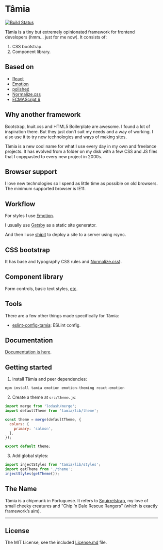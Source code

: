 # Tâmia

[![Build Status](https://travis-ci.org/tamiadev/tamia.png)](https://travis-ci.org/tamiadev/tamia)

Tâmia is a tiny but extremely opinionated framework for frontend developers (hmm… just for me now). It consists of:

1. CSS bootstrap.
2. Component library.

## Based on

* [React](https://reactjs.org/)
* [Emotion](https://emotion.sh/)
* [polished](https://polished.js.org/)
* [Normalize.css](https://necolas.github.io/normalize.css/)
* [ECMAScript 6](http://es6-features.org/)


## Why another framework

Bootstrap, Inuit.css and HTML5 Boilerplate are awesome. I found a lot of inspiration there. But they just don’t suit my needs and a way of working. I also use it to try new technologies and ways of making sites.

Tâmia is a new cool name for what I use every day in my own and freelance projects. It has evolved from a folder on my disk with a few CSS and JS files that I copypasted to every new project in 2000s.


## Browser support

I love new technologies so I spend as little time as possible on old browsers. The minimum supported browser is IE11.


## Workflow

For styles I use [Emotion](https://emotion.sh/).

I usually use [Gatsby](https://www.gatsbyjs.org/) as a static site generator.

And then I use [shipit](https://github.com/sapegin/shipit) to deploy a site to a server using rsync.


## CSS bootstrap

It has base and typography CSS rules and [Normalize.css](https://necolas.github.io/normalize.css/)).


## Component library

Form controls, basic text styles, [etc](http://tamiadev.github.io/tamia/).


## Tools

There are a few other things made specifically for Tâmia:

* [eslint-config-tamia](https://github.com/tamiadev/eslint-config-tamia): ESLint config.


## Documentation

[Documentation is here](http://tamiadev.github.io/tamia/).


## Getting started

1. Install Tâmia and peer dependencies:

```bash
npm install tamia emotion emotion-theming react-emotion
```

2. Create a theme at `src/theme.js`:

  ```js static
  import merge from 'lodash/merge';
  import defaultTheme from 'tamia/lib/theme';

  const theme = merge(defaultTheme, {
    colors: {
      primary: 'salmon',
    },
  });

  export default theme;
  ```

3. Add global styles:

  ```js static
  import injectStyles from 'tamia/lib/styles';
  import getTheme from './theme';
  injectStyles(getTheme());
  ```


## The Name

Tâmia is a chipmunk in Portuguese. It refers to [Squirrelstrap](https://github.com/sapegin/squirrelstrap), my love of small cheeky creatures and “Chip ’n Dale Rescue Rangers” (which is exactly framework’s aim).


---

## License

The MIT License, see the included [License.md](License.md) file.
